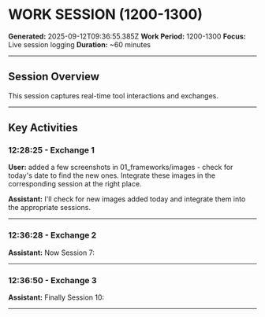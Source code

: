 # WORK SESSION (1200-1300)

**Generated:** 2025-09-12T09:36:55.385Z
**Work Period:** 1200-1300
**Focus:** Live session logging
**Duration:** ~60 minutes

---

## Session Overview

This session captures real-time tool interactions and exchanges.

---

## Key Activities

### 12:28:25 - Exchange 1

**User:** added a few screenshots in 01_frameworks/images - check for today's date to find the new ones. Integrate these images in the corresponding session at the right place.

**Assistant:** I'll check for new images added today and integrate them into the appropriate sessions.

---

### 12:36:28 - Exchange 2

**Assistant:** Now Session 7:

---

### 12:36:50 - Exchange 3

**Assistant:** Finally Session 10:

---

